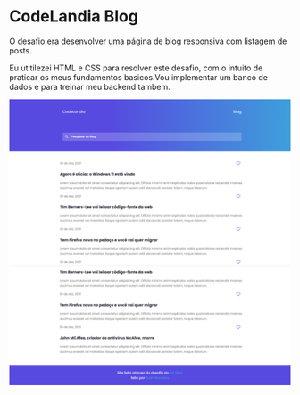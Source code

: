 # CodeLandia Blog

O desafio era desenvolver uma página de blog responsiva com listagem de posts.

Eu utitilezei HTML e CSS para resolver este desafio, com o intuito de praticar os meus fundamentos basicos.Vou implementar um banco de dados e para treinar meu backend tambem.

![Codelandia](https://github.com/JuanBarcelos/Desafio-Iuri-Silva/blob/main/frontend/img/CodeLandia.png?raw=true)
![Codelandia0](https://github.com/JuanBarcelos/Desafio-Iuri-Silva/blob/main/frontend/img/CodeLandia0.png?raw=true)
